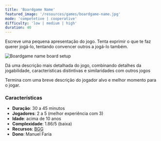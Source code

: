 ```yaml
---
title: 'Boardgame Name'
featured_image: '/resources/games/boardgame-name.jpg'
mode: 'competetive | cooperative'
difficulty: 'low | medium | high'
duration: 40
---
```

Escreve uma pequena apresentação do jogo. Tenta exprimir o que te faz querer jogá-lo, tentando convencer outros a
jogá-lo também.

<!--more-->

![Boardgame name board setup](/resources/games/boardgame-name.jpg)

Dá uma descrição mais detalhada do jogo, combinando detalhes da jogabilidade, características distintivas e
similaridades com outros jogos

Termina com uma breve descrição do jogador alvo e melhor momento para o jogar.

### Características

- **Duração**: 30 a 45 minutos
- **Jogadores**: 2 a 5 (melhor experiência com 3)
- **Idade**: acima de 10 anos
- **Complexidade**: 1.86/5 (baixa)
- **Recursos**: [BGG]()
- **Dono**: Manuel Faria
